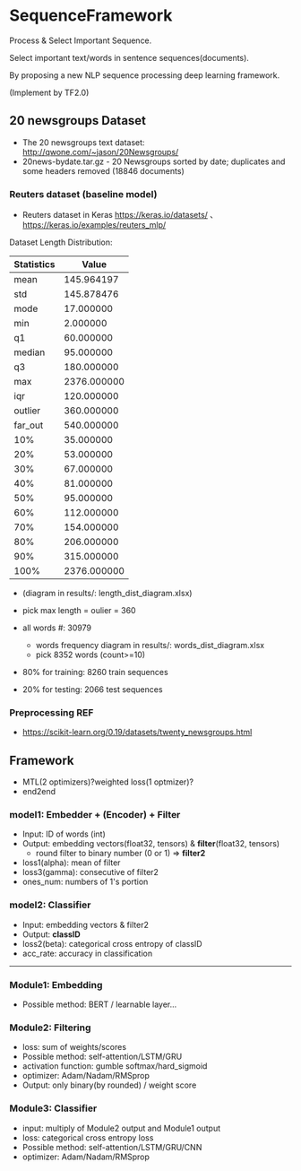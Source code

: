 # SequenceFramework
Process &amp; Select Important Sequence.

Select important text/words in sentence sequences(documents).

By proposing a new NLP sequence processing deep learning framework.

(Implement by TF2.0)

## 20 newsgroups Dataset
* The 20 newsgroups text dataset: http://qwone.com/~jason/20Newsgroups/
* 20news-bydate.tar.gz - 20 Newsgroups sorted by date; duplicates and some headers removed (18846 documents)
### Reuters dataset (baseline model)
* Reuters dataset in Keras https://keras.io/datasets/ 、 https://keras.io/examples/reuters_mlp/

Dataset Length Distribution:

Statistics    | Value
--------------|------------
mean	| 145.964197
std	| 145.878476
mode	| 17.000000
min	| 2.000000
q1	| 60.000000
median	| 95.000000
q3	| 180.000000
max	| 2376.000000
iqr	| 120.000000
outlier	| 360.000000
far_out	| 540.000000
10%	| 35.000000
20%	| 53.000000
30%	| 67.000000
40%	| 81.000000
50%	| 95.000000
60%	| 112.000000
70%	| 154.000000
80%	| 206.000000
90%	| 315.000000
100%	| 2376.000000

   * (diagram in results/: length_dist_diagram.xlsx)
   * pick max length = oulier = 360

* all words #: 30979
    * words frequency diagram in results/: words_dist_diagram.xlsx
    * pick 8352 words (count>=10)


* 80% for training: 8260 train sequences
* 20% for testing: 2066 test sequences

### Preprocessing REF
* https://scikit-learn.org/0.19/datasets/twenty_newsgroups.html

## Framework
* MTL(2 optimizers)?weighted loss(1 optmizer)?
* end2end
### model1: Embedder + (Encoder) + Filter
* Input: ID of words (int)
* Output: embedding vectors(float32, tensors) & **filter**(float32, tensors)
    * round filter to binary number (0 or 1) => **filter2**
* loss1(alpha): mean of filter
* loss3(gamma): consecutive of filter2
* ones_num: numbers of 1's portion
### model2: Classifier
* Input: embedding vectors & filter2 
* Output: **classID**
* loss2(beta): categorical cross entropy of classID
* acc_rate: accuracy in classification
  
***
### Module1: Embedding
* Possible method: BERT / learnable layer...

### Module2: Filtering
* loss: sum of weights/scores
* Possible method: self-attention/LSTM/GRU
* activation function: gumble softmax/hard_sigmoid
* optimizer: Adam/Nadam/RMSprop
* Output: only binary(by rounded) / weight score



### Module3: Classifier
* input: multiply of Module2 output and Module1 output
* loss: categorical cross entropy loss
* Possible method: self-attention/LSTM/GRU/CNN
* optimizer: Adam/Nadam/RMSprop
